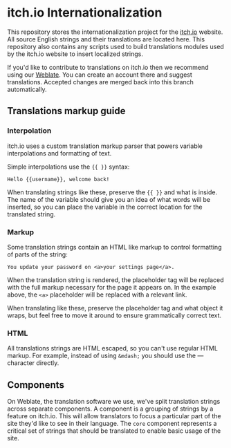 # itch.io Internationalization

This repository stores the internationalization project for the
[itch.io](https://itch.io) website. All source English strings and their
translations are located here. This repository also contains any scripts used
to build translations modules used by the itch.io website to insert localized
strings.

If you'd like to contribute to translations on itch.io then we recommend using
our [Weblate](https://weblate.itch.ovh/projects/itchio/). You can create an
account there and suggest translations. Accepted changes are merged back into
this branch automatically.


## Translations markup guide

### Interpolation

itch.io uses a custom translation markup parser that powers variable
interpolations and formatting of text.

Simple interpolations use the `{{ }}` syntax: 

    Hello {{username}}, welcome back!

When translating strings like these, preserve the `{{ }}` and what is inside.
The name of the variable should give you an idea of what words will be
inserted, so you can place the variable in the correct location for the
translated string.

### Markup

Some translation strings contain an HTML like markup to control formatting of
parts of the string:

    You update your password on <a>your settings page</a>.

When the translation string is rendered, the placeholder tag will be replaced
with the full markup necessary for the page it appears on. In the example
above, the `<a>` placeholder will be replaced with a relevant link.

When translating like these, preserve the placeholder tag and what object it
wraps, but feel free to move it around to ensure grammatically correct text.

### HTML

All translations strings are HTML escaped, so you can't use regular HTML
markup. For example, instead of using `&mdash;` you should use the — character
directly.

## Components

On Weblate, the translation software we use, we've split translation strings
across separate components. A component is a grouping of strings by a feature
on itch.io. This will allow translators to focus a particular part of the site
they'd like to see in their language. The `core` component represents a
critical set of strings that should be translated to enable basic usage of the
site.


